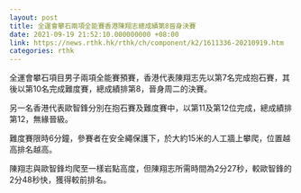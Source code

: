 ```yaml
---
layout: post
title: 全運會攀石兩項全能賽香港陳翔志總成績第8晉身決賽
date: 2021-09-19 21:52:10.000000000 +08:00
link: https://news.rthk.hk/rthk/ch/component/k2/1611336-20210919.htm
categories: rthk
---
```


全運會攀石項目男子兩項全能賽預賽，香港代表陳翔志先以第7名完成抱石賽，其後以第10名完成難度賽，總成績排第8，晉身周二的決賽。

另一名香港代表歐智鋒分別在抱石賽及難度賽中，以第11及第12位完成，總成績排第12，無緣晉級。

難度賽限時6分鐘，參賽者在安全繩保護下，於大約15米的人工牆上攀爬，位置越高排名越高。

陳翔志與歐智鋒均爬至一樣岩點高度，但陳翔志所需時間為2分27秒，較歐智鋒的2分48秒快，獲得較前排名。

